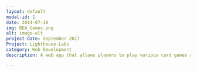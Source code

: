 ```yaml
---
layout: default
modal-id: 1
date: 2014-07-18
img: BEA_Games.png
alt: image-alt
project-date: September 2017
Project: Lighthouse-Labs
category: Web Development
description: A web app that allows players to play various card games against other players. Built with Node, express, jQuery and PostgreSQL <a href="https://github.com/EmanuelN/cardgamesmidterm">GitHub Link</a>.

---
```

